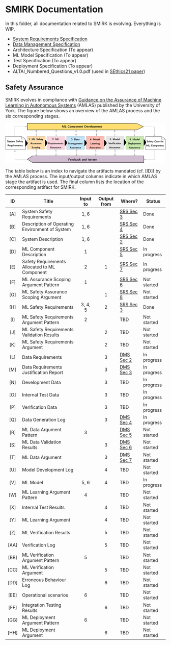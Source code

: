 # SMIRK Documentation

In this folder, all documentation related to SMIRK is evolving. Everything is WIP.

- [System Requirements Specification](</docs/System Requirements Specification.md>)
- [Data Management Specification](</docs/Data Management Specification.md>)
- Architecture Specification (To appear)
- ML Model Specification (To appear)
- Test Specification (To appear)
- Deployment Specification (To appear)
- ALTAI_Numbered_Questions_v1.0.pdf (used in [SEthics21 paper](https://arxiv.org/abs/2103.09051))

## Safety Assurance

SMIRK evolves in compliance with [Guidance on the Assurance of Machine Learning in Autonomous Systems](https://www.york.ac.uk/assuring-autonomy/news/publications/amlas/) (AMLAS) published by the University of York. The figure below shows an overview of the AMLAS process and the six corresponding stages. 

![AMLAS process](/docs/figures/amlas_process.png) <a name="amlas"></a>

The table below is an index to navigate the artifacts mandated (cf. [ID]) by the AMLAS process. The input/output columns indicate in which AMLAS stage the artifact is used. The final column lists the location of the corresponding artifact for SMIRK.

|      ID   |     Title                                        |     Input to    |     Output from    |     Where?       |     Status       |
|:---------:|--------------------------------------------------|:---------------:|:------------------:|------------------|------------------|
|     [A]   |     System Safety Requirements                     |         1, 6    |                    |     [SRS Sec 3](</docs/System Requirements Specification.md#system_safety_reqts>)    | Done |
|     [B]   |     Description of Operating Environment of System |         1, 6    |                    |     [SRS Sec 4](</docs/System Requirements Specification.md#odd>)    | Done |
|     [C]   |     System Description                             |         1, 6    |                    |     [SRS Sec 2](</docs/System Requirements Specification.md#system_reqts>)    | Done |
|     [D]   |     ML Component Description                       |          1      |                    |     [SRS Sec 5](</docs/System Requirements Specification.md#ml_component_desc>)    | In progress |
|     [E]   |     Safety Requirements Allocated to ML Component  |          2      |            1       |     [SRS Sec 7](</docs/System Requirements Specification.md#ml_component_safety_reqts>)    | In progress |
|     [F]   |     ML Assurance Scoping Argument Pattern          |          1      |                    |     [SRS Sec 6](</docs/System Requirements Specification.md#ml_assurance_scoping_pattern>)    | Not started |
|     [G]   |     ML Safety Assurance Scoping Argument           |                 |            1       |     [SRS Sec 8](</docs/System Requirements Specification.md#ml_assurance_scoping_argument>)    | Not started |
|     [H]   |     ML Safety Requirements                         |       3, 4, 5   |            2       | [SRS Sec 3](</docs/System Requirements Specification.md#ml_safety_reqts>) | Done |
|     [I]   |     ML Safety Requirements Argument Pattern        |          2      |                    | TBD | Not started |
|     [J]   |     ML Safety Requirements Validation Results      |                 |            2       | TBD | Not started |
|     [K]   |     ML Safety Requirements Argument                |                 |            2       | TBD | Not started |
|     [L]   |     Data Requirements                              |                 |            3       | [DMS Sec 2](</docs/Data Management Specification.md#data_rqts>) | In progress |
|     [M]   | Data Requirements Justification Report             |                 |          3         | [DMS Sec 3](</docs/Data Management Specification.md#data_rqts_just>) | In progress |
|     [N]   | Development Data                                   |                 |          3         | TBD | In progress |
|     [O]   | Internal Test Data                                 |                 |          3         | TBD | In progress |
|     [P]   | Verification Data                                  |                 |          3         | TBD | In progress |
|     [Q]   |     Data Generation Log                            |                 |            3       | [DMS Sec 4](</docs/Data Management Specification.md#data_gen>) | In progress |
|     [R]   | ML Data Argument Pattern                           |        3        |                    | [DMS Sec 5](</docs/Data Management Specification.md#data_argument_pattern>) | Not started |
|     [S]   | ML Data Validation Results                         |                 |          3         | [DMS Sec 6](</docs/Data Management Specification.md#data_validation_results>) | Not started |
|     [T]   | ML Data Argument                                   |                 |          3         | [DMS Sec 7](</docs/Data Management Specification.md#data_argument>) | Not started |
|     [U]   |     Model Development Log                          |                 |          4         | TBD | Not started |
|     [V]   | ML Model                                           |       5, 6      |          4         | TBD | In progress |
|     [W]   |     ML Learning Argument Pattern                   |          4      |                    | TBD | Not started |
|     [X]   |     Internal Test Results                          |                 |            4       | TBD | Not started |
|     [Y]   |     ML Learning Argument                           |                 |            4       | TBD | Not started |
|     [Z]   |     ML Verification Results                        |                 |            5       | TBD | Not started |
|     [AA]  |     Verification Log                               |                 |            5       | TBD | Not started |
|     [BB]  |     ML Verification Argument Pattern               |          5      |                    | TBD | Not started |
|     [CC]  |     ML Verification Argument                       |                 |            5       | TBD | Not started |
|     [DD]  |     Erroneous Behaviour Log                        |                 |            6       | TBD | Not started |
|     [EE]  |     Operational scenarios                          |         6       |                    | TBD | Not started |
|     [FF]  | Integration Testing Results                        |                 |          6         | TBD | Not started |
|     [GG]  | ML Deployment Argument Pattern                     |        6        |                    | TBD | Not started |
|     [HH]  |     ML Deployment Argument                         |                 |            6       | TBD | Not started |
